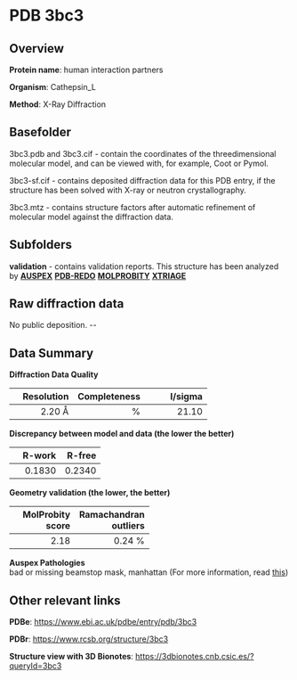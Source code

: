# PDB 3bc3

## Overview

**Protein name**: human interaction partners

**Organism**: Cathepsin_L

**Method**: X-Ray Diffraction

## Basefolder

3bc3.pdb and 3bc3.cif - contain the coordinates of the threedimensional molecular model, and can be viewed with, for example, Coot or Pymol.

3bc3-sf.cif - contains deposited diffraction data for this PDB entry, if the structure has been solved with X-ray or neutron crystallography.

3bc3.mtz - contains structure factors after automatic refinement of molecular model against the diffraction data.

## Subfolders





**validation** - contains validation reports. This structure has been analyzed by [**AUSPEX**](https://github.com/thorn-lab/coronavirus_structural_task_force/tree/master/pdb/human_interaction_partners/Cathepsin_L/3bc3/validation/auspex) [**PDB-REDO**](https://github.com/thorn-lab/coronavirus_structural_task_force/tree/master/pdb/human_interaction_partners/Cathepsin_L/3bc3/validation/pdb-redo) [**MOLPROBITY**](https://github.com/thorn-lab/coronavirus_structural_task_force/tree/master/pdb/human_interaction_partners/Cathepsin_L/3bc3/validation/molprobity) [**XTRIAGE**](https://github.com/thorn-lab/coronavirus_structural_task_force/blob/master/pdb/human_interaction_partners/Cathepsin_L/3bc3/validation/Xtriage_output.log) 

## Raw diffraction data

No public deposition. --<br> 

## Data Summary
**Diffraction Data Quality**

|   | Resolution | Completeness| I/sigma |
|---|-------------:|----------------:|--------------:|
|   |2.20 Å|      %|<img width=50/>21.10|

**Discrepancy between model and data (the lower the better)**

|   | **R-work**| **R-free**   
|---|-------------:|----------------:|           
||  0.1830|  0.2340|

**Geometry validation (the lower, the better)**

|   |**MolProbity<br>score**| **Ramachandran<br>outliers** 
|---|-------------:|----------------:|
||  2.18|  0.24 %|

**Auspex Pathologies**<br> bad or missing beamstop mask, manhattan (For more information, read [this](https://github.com/thorn-lab/coronavirus_structural_task_force/blob/master/pdb/human_interaction_partners/Cathepsin_L/3bc3/validation/auspex/3bc3_auspex_comments.txt))

 



## Other relevant links 
**PDBe**:  https://www.ebi.ac.uk/pdbe/entry/pdb/3bc3
 
**PDBr**: https://www.rcsb.org/structure/3bc3 

**Structure view with 3D Bionotes**: https://3dbionotes.cnb.csic.es/?queryId=3bc3

